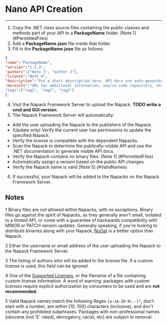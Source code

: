 # Nano API Creation
-------------------

1. Copy the .NET class source files containing the public classes and methods part of your API to a **PackageName** folder. [Note 1] (#PermittedFiles)
2. Add a **PackageName.json** file inside that folder.
3. Fill in the **PackageName.json** file as follows:
```json
{
"name":"PackageName",
"version":"1.2.3",
"authors":["Note 3", "author 2"],
"license":"Note 4",
"description":"Put a short description here. API docs are auto-generated and do not belong here.",
"moreinfo":"URL for additional information, source code repository, etc"
"tags":["tag1", "tag2", "tag3"]
}
```

4. Visit the Napack Framework Server to upload the Napack. **TODO write a cmd and GUI version.**
5. The Napack Framework Server will automatically:
 - Add the user uploading the Napack to the publishers of the Napack.
 - (Update only) Verify the current user has permissions to update the specified Napack.
 - Verify the license is compatible with the dependent Napacks.
 - Scan the Napack to determine the publically-visible API and use the .NET documentation to generate visible API docs.
 - Verify the Napack contains no binary files. [Note 1] (#PermittedFiles)
 - Automatically assign a version based on the public API changes.
 - Verify the Napack name is valid [Note 5] (#ValidNames)
6. If successful, your Napack will be added to the Napacks on the Napack Framework Server.

## Notes
<a name="PermittedFiles">1</a> Binary files are not allowed within Napacks, with no exceptions. Binary files go against the spirit of Napacks, as they generally aren't small, isolated to a limited API, or come with a guarantee of backwards compatibility with MINOR or PATCH version updates. Generally speaking, if you're looking to distribute binaries along with your Napack, [NuGet](https://www.nuget.org/) is a better option than Napack.

2 Either the username or email address of the user uploading the Napack to the Napack Framework Server.  

3 The listing of authors who will be added to the license file. If a custom license is used, this field can be ignored.

4 One of the [Supported Licenses](./SupportedLicenses.md), or the filename of a file containing custom license information. A word of warning: packages with custom licenses require explicit authorization by consumers to be used and are **not recommended.**

5 Valid Napack names match the following Regex ```[a-zA-Z0-9\.-]*```, don't start with a number, are within [10, 100] characters (inclusive), and don't contain any prohibited subphrases. Packages with non-professional names (obscene (not 'E' rated), derrogatory, racist, etc) are subject to removal.